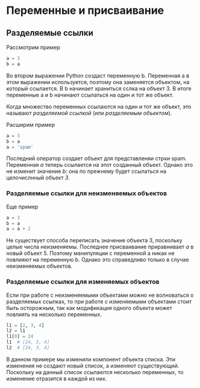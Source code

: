 # Переменные и присваивание

## Разделяемые ссылки

Рассмотрим пример

```python
a = 3
b = a
```

Во втором выражении Python создаст переменную b. Переменная a в этом выражении используется, поэтому она заменяется объектом, на который ссылается. В b начинает храниться сслка на объект 3. В итоге переменные a и b начинают ссылаться на один и тот же объект.

Когда множество переменных ссылаются на один и тот же объект, это называют *разделяемой ссылкой* (или *разделяемым объектом*).

Расширим пример

```python
a = 3
b = a
a = 'spam'
```

Последний оператор создает объект для представленяи стрки spam. Переменная *a* теперь ссылается на этот созданный объект. Однако это не изменит значение *b*: она по прежнему будет ссылаться на целочислнный объект *3*.

### Разделяемые ссылки для неизменяемых объектов

Еще пример

```python
a = 3
b = a
a = a + 2
```

Не существует способа переписать значение объекта 3, поскольку целые числа неизменяемы. Последнее присваивание приравнивает *a* в новый объект 5. Поэтому манипуляции с переменной a никак не повлияют на переменную b. Однако это справедливо только в случае неизменяемых объектов.

### Разделяемые ссылки для изменяемых объектов

Если при работе с неизменяемыми объектами можно не волноваться о разделяемых ссылках, то при работе с изменяемыми объектами стоит быть осторожным, так как модификация одного объекта может повлиять на несколько переменных.

```python
l1 = [2, 3, 4]
l2 = l1
l1[0] = 24
l1  # [24, 3, 4]
l2  # [24, 3, 4]
```

В данном примере мы изменили компонент объекта списка. Эти изменения не создают новый список, а изменяют существующий. Поскольку на данный список ссылаются несколько переменных, то изменение отразится в каждой из них.
